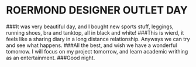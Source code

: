 # ROERMOND DESIGNER OUTLET DAY
###It was very beautiful day, and I bought new sports stuff, leggings, running shoes, bra and tanktop, all in black and white!
###This is wierd, it feels like a sharing diary in a long distance relationship. Anyways we can try and see what happens.
###All the best, and wish we have a wonderful tomorrow. I will focus on my project tomorrow, and learn academic writhing as an entertainment.
###Good night.
